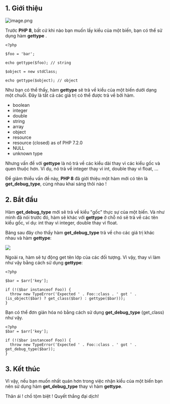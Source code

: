 ## 1. Giới thiệu

![image.png](https://images.viblo.asia/828fd37d-4e9e-4982-a7f6-a00075da3629.png)

Trước **PHP 8**, bất cứ khi nào bạn muốn lấy kiểu của một biến, bạn có thể sử dụng hàm **gettype** . 
```
<?php

$foo = 'bar';

echo gettype($foo); // string

$object = new stdClass;

echo gettype($object); // object
```

Như bạn có thể thấy, hàm **gettype** sẽ trả về kiểu của một biến dưới dạng một chuỗi. Đây là tất cả các giá trị có thể được trả về bởi hàm.

* boolean
* integer
* double
* string
* array
* object
* resource
* resource (closed) as of PHP 7.2.0
* NULL
* unknown type

Nhưng vấn đề với **gettype** là nó trả về các kiểu dài thay vì các kiểu gốc và quen thuộc hơn. Ví dụ, nó trả về integer thay vì int, double thay vì float, ...

Để giảm thiểu vấn đề này, **PHP 8** đã giới thiệu một hàm mới có tên là **get_debug_type**, cùng nhau khai sáng thôi nào !
## 2. Bắt đầu
Hàm **get_debug_type** mới sẽ trả về kiểu "gốc" thực sự của một biến. Và như mình đã nói trước đó, hàm sẽ khác với **gettype** ở chỗ nó sẽ trả về các tên kiểu gốc, ví dụ: int thay vì integer, double thay vì float.

Bảng sau đây cho thấy hàm **get_debug_type** trả về cho các giá trị khác nhau và hàm **gettype**:

![](https://images.viblo.asia/b50c3a65-b3f5-47ce-a52b-989e73cebe67.png)

Ngoài ra, hàm sẽ tự động get tên lớp của các đối tượng. Vì vậy, thay vì làm như vậy bằng cách sử dụng **gettype**:

```
<?php

$bar = $arr['key'];

if (!($bar instanceof Foo)) {
  throw new TypeError('Expected ' . Foo::class . ' got ' . (is_object($bar) ? get_class($bar) : gettype($bar)));
}
```

Bạn có thể đơn giản hóa nó bằng cách sử dụng **get_debug_type** (get_class) như vậy.
```
<?php
$bar = $arr['key'];

if (!($bar instanceof Foo)) { 
  throw new TypeError('Expected ' . Foo::class . ' got ' . get_debug_type($bar));
}
```

## 3. Kết thúc
Vì vậy, nếu bạn muốn nhất quán hơn trong việc nhận kiểu của một biến bạn nên sử dụng hàm **get_debug_type** thay vì hàm **gettype**.

Thân ái ! chồ tộm biệt ! 
Quyết thắng đại dịch!